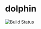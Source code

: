 # dolphin

[![Build Status](https://travis-ci.org/byyam/dolphin.svg?branch=master)](https://travis-ci.org/byyam/dolphin)
